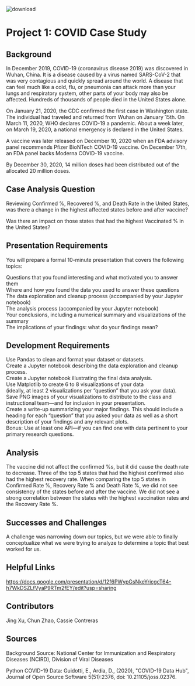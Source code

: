 ![download](https://user-images.githubusercontent.com/126130038/232943819-c7dd3f72-278e-4e11-8736-aa1e4a3fc2b6.jpg)



# Project 1: COVID Case Study
## Background

In December 2019, COVID-19 (coronavirus disease 2019) was discovered in Wuhan, China. It is a disease caused by a virus named SARS-CoV-2 that was very contagious and quickly spread around the world. A disease that can feel much like a cold, flu, or pneumonia can attack more than your lungs and respiratory system, other parts of your body may also be affected. Hundreds of thousands of people died in the United States alone. 

On January 21, 2020, the CDC confirmed the first case in Washington state. The individual had traveled and returned from Wuhan on January 15th. On March 11, 2020, WHO declares COVID-19 a pandemic. About a week later, on March 19, 2020, a national emergency is declared in the United States. 

A vaccine was later released on December 10, 2020 when an FDA advisory panel recommends Pfizer BioNTech COVID-19 vaccine. On December 17th, an FDA panel backs Moderna COVID-19 vaccine. 

By December 30, 2020, 14 million doses had been distributed out of the allocated 20 million doses.

## Case Analysis Question
Reviewing Confirmed %,  Recovered %, and Death Rate in the United States, was there a change in the highest affected states before and after vaccine?

Was there an impact on those states that had the highest Vaccinated % in the United States?

## Presentation Requirements
You will prepare a formal 10-minute presentation that covers the following topics:

Questions that you found interesting and what motivated you to answer them
  <br />Where and how you found the data you used to answer these questions
  <br />The data exploration and cleanup process (accompanied by your Jupyter notebook)
 <br /> The analysis process (accompanied by your Jupyter notebook)
 <br /> Your conclusions, including a numerical summary and visualizations of the summary
 <br /> The implications of your findings: what do your findings mean?

## Development Requirements
Use Pandas to clean and format your dataset or datasets. 
<br />Create a Jupyter notebook describing the data exploration and cleanup process.
<br />Create a Jupyter notebook illustrating the final data analysis.
<br />Use Matplotlib to create 6 to 8 visualizations of your data 
<br />(ideally, at least 2 visualizations per “question” that you ask your data).
<br />Save PNG images of your visualizations to distribute to the class and instructional team—and for 
inclusion in your presentation.
<br />Create a write-up summarizing your major findings. This should include a heading for each “question” 
that you asked your data as well as a short description of your findings and any relevant plots.
<br />Bonus: Use at least one API—if you can find one with data pertinent to your primary research questions.

## Analysis
The vaccine did not affect the confirmed %s, but it did cause the death rate to decrease.
Three of the top 5 states that had the highest confirmed also had the highest recovery rate.
When comparing the top 5 states in Confirmed Rate %, Recovery Rate % and Death Rate %, we did not see consistency of the states before and after the vaccine.
We did not see a strong correlation between the states with the highest vaccination rates and the Recovery Rate %. 

## Successes and Challenges
A challenge was narrowing down our topics, but we were able to finally conceptualize what we were trying to analyze to determine a topic that best worked for us. 

## Helpful Links
https://docs.google.com/presentation/d/12f6PWypGsNkeYricgcT64-h7WkDSZLfVyaP9RTm2fEY/edit?usp=sharing

## Contributors
Jing Xu, Chun Zhao, Cassie Contreras

## Sources
Background Source: National Center for Immunization and Respiratory Diseases (NCIRD), Division of Viral Diseases

Python COVID-19 Data: Guidotti, E., Ardia, D., (2020), "COVID-19 Data Hub", Journal of Open Source Software 5(51):2376, doi: 10.21105/joss.02376.

